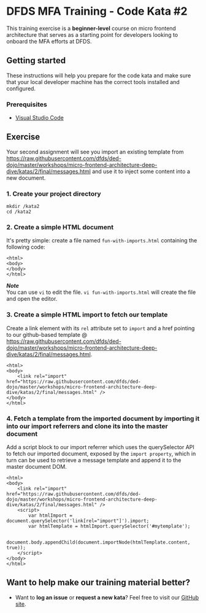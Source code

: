DFDS MFA Training - Code Kata #2
======================================

This training exercise is a **beginner-level** course on micro frontend architecture that serves as a starting point for developers looking to onboard the MFA efforts at DFDS.


## Getting started

These instructions will help you prepare for the code kata and make sure that your local developer machine has the correct tools installed and configured.


### Prerequisites

* [Visual Studio Code](https://code.visualstudio.com/download)


## Exercise

Your second assignment will see you import an existing template from https://raw.githubusercontent.com/dfds/ded-dojo/master/workshops/micro-frontend-architecture-deep-dive/katas/2/final/messages.html and use it to inject some content into a new document.


### 1. Create your project directory
`mkdir /kata2`<br/>
`cd /kata2`


### 2. Create a simple HTML document
It's pretty simple: create a file named `fun-with-imports.html` containing the following code:

```
<html>
<body>
</body>
</html>
```

***Note*** <br/>
You can use `vi` to edit the file. `vi fun-with-imports.html` will create the file and open the editor.


### 3. Create a simple HTML import to fetch our template
Create a link element with its `rel` attribute set to `import` and a href pointing to our github-based template @ https://raw.githubusercontent.com/dfds/ded-dojo/master/workshops/micro-frontend-architecture-deep-dive/katas/2/final/messages.html. 

```
<html>
<body>
    <link rel="import" href="https://raw.githubusercontent.com/dfds/ded-dojo/master/workshops/micro-frontend-architecture-deep-dive/katas/2/final/messages.html" />
</body>
</html>
```


### 4. Fetch a template from the imported document by importing it into our import referrers and clone its into the master document
Add a script block to our import referrer which uses the querySelector API to fetch our imported document, exposed by the `import property`, which in turn can be used to retrieve a message template and append it to the master document DOM.

```
<html>
<body>
    <link rel="import" href="https://raw.githubusercontent.com/dfds/ded-dojo/master/workshops/micro-frontend-architecture-deep-dive/katas/2/final/messages.html" />
    <script>      
        var htmlImport = document.querySelector('link[rel="import"]').import;
        var htmlTemplate = htmlImport.querySelector('#mytemplate');

        document.body.appendChild(document.importNode(htmlTemplate.content, true));
    </script>
</body>
</html>
```

## Want to help make our training material better?

 * Want to **log an issue** or **request a new kata**? Feel free to visit our [GitHub site](https://github.com/dfds/ded-dojo/issues).
 
